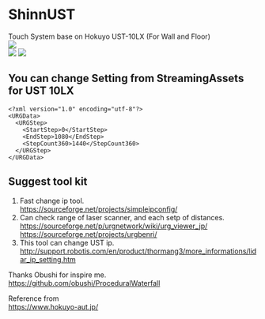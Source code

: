# ShinnUST
Touch System base on Hokuyo UST-10LX (For Wall and Floor)  
<img src="https://github.com/shinn716/ShinnUST/blob/master/Snipaste_2018-10-21_19-02-50.png" /></a>  
<img src="https://github.com/shinn716/ShinnUST/blob/master/Snipaste_2018-10-21_20-06-16.png" /></a>
<img src="https://github.com/shinn716/ShinnUST/blob/master/Snipaste_2018-10-21_20-06-40.png" /></a>
  
## You can change Setting from StreamingAssets for UST 10LX
```
<?xml version="1.0" encoding="utf-8"?>
<URGData>
  <URGStep>
    <StartStep>0</StartStep>
    <EndStep>1080</EndStep>
    <StepCount360>1440</StepCount360>
  </URGStep>
</URGData>
```

## Suggest tool kit
1. Fast change ip tool.  
https://sourceforge.net/projects/simpleipconfig/  
2. Can check range of laser scanner, and each setp of distances.  
https://sourceforge.net/p/urgnetwork/wiki/urg_viewer_jp/  
https://sourceforge.net/projects/urgbenri/  
3. This tool can change UST ip.  
http://support.robotis.com/en/product/thormang3/more_informations/lidar_ip_setting.htm  
  
  
Thanks Obushi for inspire me.  
https://github.com/obushi/ProceduralWaterfall  

Reference from  
https://www.hokuyo-aut.jp/  
